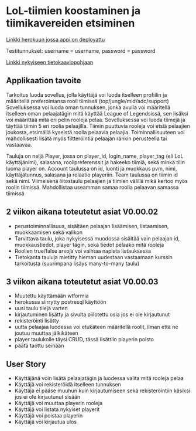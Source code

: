 <h1> LoL-tiimien koostaminen ja tiimikavereiden etsiminen </h1>
  
  [Linkki herokuun jossa appi on deployattu](https://tsohateambuilder.herokuapp.com)  
  
  Testitunnukset: username = username, password = password
    
  [Linkki nykyiseen tietokaaviopohjaan](https://github.com/EgoTastic/tsoha-lolteam/blob/master/documentation/Tietokantakaavio%20v2.pdf)
  
  <h2>Applikaation tavoite</h2>
  
<p> Tarkoitus luoda sovellus, jolla käyttäjä voi luoda itselleen profiilin ja määritellä preferoimansa rooli tiimissä (top/jungle/mid/adc/support)  
Sovelluksessa voi luoda oman tunnuksen, jonka avulla voi määritellä itselleen oman pelaajatägin mitä käyttää League of Legendsissä, sen lisäksi voi määrittää mitä eri pelin rooleja pelaa. Sovelluksessa voi luoda tiimejä ja täyttää tiimin 5 eri roolia pelaajilla. Tiimin puuttuvia rooleja voi etsiä pelaajien joukosta, etsimällä kyseistä roolia pelaavia pelaajia. Toiminnallisuuteen voi mahdollisesti lisätä myös filtteröintiä pelaajan ränkin perusteella tai vastaavaa.  
  
  
  Tauluja on neljä Player, jossa on player_id, login_name, player_tag (eli LoL käyttäjänimi), salasana, roolipreferenssit ja hakeeko tiimiä, sekä minkä tilin luoma player on. Account taulussa on id, luonti ja muokkaus pvm, nimi, käyttäjätunnus, salasana ja relaatio playeriin. Team taulussa on tiimin id sekä nimi. Viimeisenä liitostaulu pelaajien ja tiimien välillä mikä kertoo myös roolin tiimissä. Mahdollistaa useamman samaa roolia pelaavan samassa tiimissä</p>

<h2>2 viikon aikana toteutetut asiat V0.00.02</h2>
<ul>
<li>perustoiminnallisuus, sisältäen pelaajan lisäämisen, listaamisen, muokkaamisen sekä valikon</li>
<li>Tarvittava taulu, joka nykyisessä muodossa sisältää vain pelaajan id, muokkaustiedot, player tägin, sekä tiedot pelaako mitä rooleja</li>
<li>Roolien true/false arvoja voi vaihtaa napista listauksessa</li>
<li>Tietokanta tauluja mietitty hieman uudestaan vastaamaan kurssin tarkoitusta (suurimpana lisäys many-to-many taulu)</li>
</ul>

<h2>3 viikon aikana toteutetut asiat V0.00.03</h2>
<ul>
  <li>Muutettu käyttämään wtformia</li>
  <li>herokussa siirrytty postresql käyttöön</li>
  <li>uusi taulu tilejä varten</li>
  <li>kirjautuminen lisätty ja sivulta piilotettu osia jos ei ole kirjautunut</li>
  <li>rekisteröinti lisätty</li>
  <li>uutta pelaajaa luodessa voi etukäteen määritellä roolit, ilman että ne joutuu muuttaa jälkikäteen</li>
  <li>player taulukolle täysi CRUD, tässä lisättiin playerin poisto</li>
  <li>päätä taottu seinään</li>
</ul>
  
<h2>User Story</h2>
<ul>
<li>Käyttäjänä voin lisätä pelaajatägin ja luodessa valita mitä rooleja pelaa</li>
<li>Käyttäjä voi rekisteröidä itselleen tunnuksen</li>
<li>Käyttäjä ei pääse muuhun kuin kirjautumiseen sekä rekisteröintiin käsiksi jos ei ole kirjautunut sisään</li>
<li>Käyttäjä voi muuttaa playerin rooleja</li>
<li>Käyttäjä voi listata nykyiset playerit</li>
<li>Käyttäjä voi poistaa playerin</li>
<li>Käyttäjä voi kirjautua ulos</li>
<ul>
